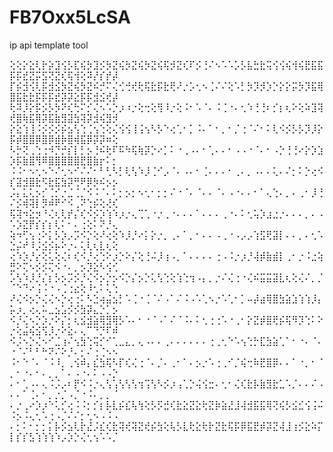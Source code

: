 # FB7Oxx5LcSA
ip api template tool 

⢕⢕⡕⣕⢇⡗⡵⣹⢪⡣⣏⢮⡳⣹⡪⡳⣝⢮⡳⣝⢮⡳⣝⢮⢯⡺⣝⢎⠏⡪⢘⠌⠢⠡⠡⡡⡣⣧⣓⣗⢭⢪⢪⢮⢺⢮⣟⣯⣯⡯⡯⣞⣝⡭⣫⢝⣝⢎⢯⢺⢕⠽⡜⡎⡞⡼
⡏⡮⣺⢪⢇⡯⣺⣪⡳⣝⢮⡳⣝⠮⡚⠍⢌⢊⢚⢞⢗⢯⣗⡯⣗⢟⠜⡐⡡⢂⠢⢈⠌⠌⢕⠡⡃⡳⡹⡺⡱⡑⡕⡕⡭⡳⡹⣯⢿⣿⣯⣗⣗⡯⡯⡯⣞⡽⡽⣕⡯⡯⣺⣪⢞⡼
⢗⠽⡸⡕⡯⡪⡣⡳⠝⢎⢓⠍⡊⢌⠢⠡⡑⡰⠰⡐⢕⢒⢕⢻⠸⡐⢕⠨⠂⠡⠈⠄⠨⢈⠐⠄⢂⠱⢘⢘⠆⡊⡆⢆⠕⢕⠵⣹⢽⢞⣿⢷⣯⢿⡽⣯⣷⣻⣽⣳⢽⡽⣺⢮⣻⡺
⡕⣕⢱⢸⠨⡪⡪⡪⡮⣢⢣⢑⢈⢢⢑⢕⢌⢪⢪⢸⢨⢢⠣⡣⠑⢔⢁⠂⡁⠨⠄⠁⠂⡀⠂⡈⢐⠈⠌⠂⠅⢇⠪⡪⡣⡣⡹⡸⡕⡯⡾⣿⣿⡿⣿⡿⣾⡷⣿⢾⣯⡿⡽⡽⠶⢕
⠣⡓⢝⢀⢑⢐⠺⡙⡚⡎⡇⡃⡢⢘⠮⢗⠏⠯⠳⢯⢷⡽⡑⠔⡁⠅⠐⢀⠠⠄⠂⢁⠄⠄⠂⠠⠠⠐⠈⠄⠂⠠⡑⢘⢘⠔⡕⡱⣱⡱⡯⣷⣿⢻⠿⣿⣿⣿⣿⣿⣟⣿⣷⡖⠅⡂
⠨⠨⠂⠢⢂⠢⠑⠌⢂⠢⠊⠌⠌⠂⠃⢃⠣⡃⢇⢣⠱⡸⢈⠊⡠⠈⠄⠠⠄⠂⢈⠄⠄⠄⠂⢀⠄⡀⠠⠄⠄⢅⠄⠌⡂⠅⡑⢔⠪⡎⣽⣺⣿⣗⠫⣗⣯⣳⡽⢛⠟⡿⡳⠮⡢⡢
⡨⡄⣅⢅⡢⡊⢈⡊⡐⣈⢈⡈⠪⠨⠈⠄⠅⡂⡢⡂⠢⢂⠂⡂⡂⠌⠐⠈⠄⠈⠄⠄⠈⠄⠠⠐⠄⠄⠂⠁⢄⢑⠄⡀⠄⢀⠂⡸⢘⠌⡪⢾⢽⡇⡻⠾⠟⠊⠪⢀⠝⢑⡮⢕⢜⢎
⢯⢽⠲⣕⡲⠘⢌⢆⢇⡞⡌⢎⠪⡪⡱⢱⠱⡰⡐⢄⢉⢁⠐⡐⢀⠐⠄⠄⠄⠁⠄⠄⠄⢀⠐⠄⠅⢂⢥⡱⣰⣐⡐⠄⠄⠄⡀⠄⠠⠡⡱⣝⡟⡎⡎⡆⢇⠅⠂⠄⢐⢕⠅⠝⡘⢄
⢵⠲⢋⢢⢐⠕⡅⡣⡱⡠⡩⠪⡑⢕⠜⢔⢕⠱⡸⡘⠔⡅⡕⡐⡀⢀⠄⠁⡀⠂⠄⠄⠠⢀⠐⠠⡠⡠⢱⣫⢟⣽⡇⠄⠄⡀⠄⢂⠡⣑⡬⠞⠸⡨⣪⡪⡦⠕⡐⠄⢅⢇⢆⣇⢆⢕
⢔⠱⡱⡘⡔⢕⢅⢕⢌⠆⢎⠪⡘⢔⢑⠕⡰⡑⠕⡌⢕⢘⠬⡸⢰⠠⡀⠁⠄⠄⠄⠄⢐⠠⠨⡐⡰⡘⢼⡾⣷⣾⡇⢀⠂⡐⠨⣐⢵⣛⠕⢍⠢⡪⡪⢍⠪⠐⠄⡀⡢⡹⣕⠣⢪⢊
⡡⢣⠱⡸⡘⡌⡆⡣⡢⡩⡪⡘⢌⠪⡢⡑⡢⠪⡑⡌⡢⡑⢅⢣⢑⢕⢱⢑⢲⠠⡄⡀⡐⠌⢌⢐⠐⢌⠮⣭⣭⣽⣇⢆⢕⢌⠌⡀⡈⠈⠑⠙⠔⢨⠨⠐⠠⢈⢐⣔⢕⠸⢂⠅⢅⢑
⠜⢌⠪⡢⡑⢌⢌⠢⡑⢔⢐⠅⠣⣑⢴⣬⣢⡃⠡⢈⠐⢈⠈⠌⠠⠁⠌⠨⠠⠡⢁⠢⡐⠡⢁⠂⡁⠤⡼⣴⢿⣿⣳⣵⣱⢱⢱⡸⡄⡥⡰⡀⢔⢄⠥⣀⣢⣡⡪⡪⣳⡽⣄⡑⡁⡢
⠪⡘⢌⠢⡑⡱⡐⠕⡌⡂⢆⣪⣺⣵⢿⣻⢿⡣⠡⠄⠂⠐⠈⠠⠁⠌⠈⠨⠄⠅⢂⢐⢐⠡⠐⢀⠂⡕⣝⡾⣿⢟⡮⢯⠻⡹⢑⠅⠕⡐⢕⣬⢮⣪⢫⡸⡐⠕⣕⠄⢄⠉⠙⡙⠏⠾
⠪⡨⠢⡑⢌⠢⠊⣈⢰⠌⢢⣳⢑⢭⡊⠊⢁⣀⣄⡀⢄⠠⠄⠄⢀⠄⠄⠄⠄⠄⠄⢐⢀⢂⠑⠡⢢⢑⡓⣏⣳⣵⢁⠁⠂⠐⠄⠈⠄⠐⠈⠌⠃⠃⠓⠝⠌⠕⡘⠄⡂⠌⢐⢈⠢⠢
⠨⠂⠑⠈⠄⠈⠨⠸⡀⢀⢪⠾⡄⣎⣳⢯⠣⡏⢎⢌⢐⠈⠄⡈⠄⢀⠂⠁⠄⡢⡐⠡⢐⢀⠊⡈⢮⢒⠷⣟⣿⡿⠄⠄⠁⠐⡀⠂⠈⡀⠂⠐⠄⠂⠄⡀⡀⠁⠄⠠⠐⠄⠅⠠⠠⡑
⠄⠂⢁⠠⠄⢄⠨⡨⡠⠆⡟⠪⠨⡐⢄⢣⢡⢣⢣⢣⢲⢩⢣⠣⡪⡰⢠⢁⡑⢬⢪⣒⠄⢂⠂⢌⢎⣗⡧⣷⣻⣗⣁⠡⡈⠄⠄⠌⠠⠄⠄⠁⢈⠄⠂⡀⡐⡈⠠⡈⠐⠨⠄⡀⡀⠈
⠄⡐⢀⠔⡱⡰⠑⢅⡊⢔⠨⠨⡂⡊⡆⡧⣇⡮⣎⢧⢳⢕⡣⡫⣚⢎⣗⣕⣝⣕⢗⣝⡷⣵⣜⣸⢼⣺⣯⣯⢿⢝⢮⡣⣪⣊⢪⢨⠬⠨⡢⠨⢄⢂⠡⢐⠠⡈⠌⠌⡂⢂⠢⠠⠨⠠
⠄⡂⠅⠂⡂⡂⡅⡧⡪⣢⢇⡗⣜⡨⣎⢎⣗⢽⢞⢽⣝⢞⡮⣳⢕⢧⡣⣇⢗⣕⢗⡗⣝⣗⢯⡯⡿⣯⣟⡾⡽⣝⢼⣸⢰⡪⣕⠵⡍⡇⡎⡎⣣⢱⢱⢱⠱⡠⡱⡑⢌⢂⢢⠡⠡⡈
